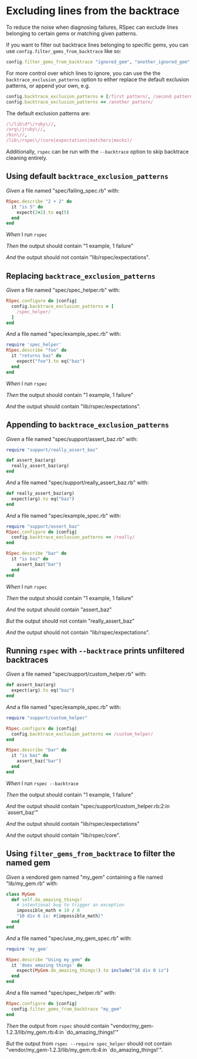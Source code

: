 # Excluding lines from the backtrace

To reduce the noise when diagnosing failures, RSpec can exclude lines belonging to certain gems or matching given patterns.

  If you want to filter out backtrace lines belonging to specific gems, you can use `config.filter_gems_from_backtrace` like so:

  ```ruby
  config.filter_gems_from_backtrace "ignored_gem", "another_ignored_gem",
  ```

  For more control over which lines to ignore, you can use the the `backtrace_exclusion_patterns` option to either replace the default exclusion patterns, or append your own, e.g.

  ```ruby
  config.backtrace_exclusion_patterns = [/first pattern/, /second pattern/]
  config.backtrace_exclusion_patterns << /another pattern/
  ```

  The default exclusion patterns are:

  ```ruby
  /\/lib\d*\/ruby\//,
  /org\/jruby\//,
  /bin\//,
  /lib\/rspec\/(core|expectations|matchers|mocks)/
  ```

  Additionally, `rspec` can be run with the `--backtrace` option to skip backtrace cleaning entirely.

## Using default `backtrace_exclusion_patterns`

_Given_ a file named "spec/failing_spec.rb" with:

```ruby
RSpec.describe "2 + 2" do
  it "is 5" do
    expect(2+2).to eq(5)
  end
end
```

_When_ I run `rspec`

_Then_ the output should contain "1 example, 1 failure"

_And_ the output should not contain "lib/rspec/expectations".

## Replacing `backtrace_exclusion_patterns`

_Given_ a file named "spec/spec_helper.rb" with:

```ruby
RSpec.configure do |config|
  config.backtrace_exclusion_patterns = [
    /spec_helper/
  ]
end
```

_And_ a file named "spec/example_spec.rb" with:

```ruby
require 'spec_helper'
RSpec.describe "foo" do
  it "returns baz" do
    expect("foo").to eq("baz")
  end
end
```

_When_ I run `rspec`

_Then_ the output should contain "1 example, 1 failure"

_And_ the output should contain "lib/rspec/expectations".

## Appending to `backtrace_exclusion_patterns`

_Given_ a file named "spec/support/assert_baz.rb" with:

```ruby
require "support/really_assert_baz"

def assert_baz(arg)
  really_assert_baz(arg)
end
```

_And_ a file named "spec/support/really_assert_baz.rb" with:

```ruby
def really_assert_baz(arg)
  expect(arg).to eq("baz")
end
```

_And_ a file named "spec/example_spec.rb" with:

```ruby
require "support/assert_baz"
RSpec.configure do |config|
  config.backtrace_exclusion_patterns << /really/
end

RSpec.describe "bar" do
  it "is baz" do
    assert_baz("bar")
  end
end
```

_When_ I run `rspec`

_Then_ the output should contain "1 example, 1 failure"

_And_ the output should contain "assert_baz"

_But_ the output should not contain "really_assert_baz"

_And_ the output should not contain "lib/rspec/expectations".

## Running `rspec` with `--backtrace` prints unfiltered backtraces

_Given_ a file named "spec/support/custom_helper.rb" with:

```ruby
def assert_baz(arg)
  expect(arg).to eq("baz")
end
```

_And_ a file named "spec/example_spec.rb" with:

```ruby
require "support/custom_helper"

RSpec.configure do |config|
  config.backtrace_exclusion_patterns << /custom_helper/
end

RSpec.describe "bar" do
  it "is baz" do
    assert_baz("bar")
  end
end
```

_When_ I run `rspec --backtrace`

_Then_ the output should contain "1 example, 1 failure"

_And_ the output should contain "spec/support/custom_helper.rb:2:in `assert_baz'"

_And_ the output should contain "lib/rspec/expectations"

_And_ the output should contain "lib/rspec/core".

## Using `filter_gems_from_backtrace` to filter the named gem

_Given_ a vendored gem named "my_gem" containing a file named "lib/my_gem.rb" with:

```ruby
class MyGem
  def self.do_amazing_things!
    # intentional bug to trigger an exception
    impossible_math = 10 / 0
    "10 div 0 is: #{impossible_math}"
  end
end
```

_And_ a file named "spec/use_my_gem_spec.rb" with:

```ruby
require 'my_gem'

RSpec.describe "Using my_gem" do
  it 'does amazing things' do
    expect(MyGem.do_amazing_things!).to include("10 div 0 is")
  end
end
```

_And_ a file named "spec/spec_helper.rb" with:

```ruby
RSpec.configure do |config|
  config.filter_gems_from_backtrace "my_gem"
end
```

_Then_ the output from `rspec` should contain "vendor/my_gem-1.2.3/lib/my_gem.rb:4:in `do_amazing_things!'"

_But_ the output from `rspec --require spec_helper` should not contain "vendor/my_gem-1.2.3/lib/my_gem.rb:4:in `do_amazing_things!'".
